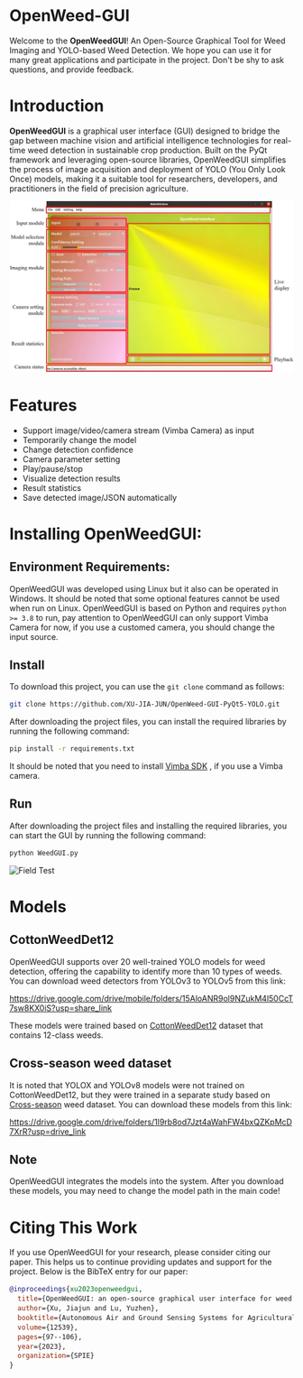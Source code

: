 # OpenWeed-GUI
Welcome to the **OpenWeedGUI**! An Open-Source Graphical Tool for Weed Imaging and YOLO-based Weed Detection. We hope you can use it for many great applications and participate in the project. Don't be shy to ask questions, and provide feedback.
# Introduction
**OpenWeedGUI** is a graphical user interface (GUI) designed to bridge the gap between machine vision and artificial intelligence technologies for real-time weed detection in sustainable crop production. Built on the PyQt framework and leveraging open-source libraries, OpenWeedGUI simplifies the process of image acquisition and deployment of YOLO (You Only Look Once) models, making it a suitable tool for researchers, developers, and practitioners in the field of precision agriculture.

![GUI Layout](./Pictures/GUILayout.jpg "GUI Layout")

# Features
- Support image/video/camera stream (Vimba Camera) as input
- Temporarily change the model
- Change detection confidence
- Camera parameter setting
- Play/pause/stop
- Visualize detection results
- Result statistics
- Save detected image/JSON automatically

# Installing OpenWeedGUI:

## Environment Requirements:
OpenWeedGUI was developed using Linux but it also can be operated in Windows. It should be noted that some optional features cannot be used when run on Linux. OpenWeedGUI is based on Python and requires `python >= 3.8` to run, pay attention to OpenWeedGUI can only support Vimba Camera for now, if you use a customed camera, you should change the input source. 

## Install
To download this project, you can use the `git clone` command as follows:

```bash
git clone https://github.com/XU-JIA-JUN/OpenWeed-GUI-PyQt5-YOLO.git
```
After downloading the project files, you can install the required libraries by running the following command:

```bash
pip install -r requirements.txt
```
It should be noted that you need to install [Vimba SDK](https://github.com/alliedvision/VimbaPython) , if you use a Vimba camera.

## Run

After downloading the project files and installing the required libraries, you can start the GUI by running the following command:

```bash
python WeedGUI.py
```
![Field Test](./Pictures/Test_video.gif "Field Test")


# Models

## CottonWeedDet12
OpenWeedGUI supports over 20 well-trained YOLO models for weed detection, offering the capability to identify more than 10 types of weeds. You can download weed detectors from YOLOv3 to YOLOv5 from this link:

https://drive.google.com/drive/mobile/folders/15AloANR9ol9NZukM4l50CcT7sw8KX0iS?usp=share_link

These models were trained based on [CottonWeedDet12](https://zenodo.org/records/7535814) dataset that contains 12-class weeds.

## Cross-season weed dataset 

It is noted that YOLOX and YOLOv8 models were not trained on CottonWeedDet12, but they were trained in a separate study based on [Cross-season](https://elibrary.asabe.org/abstract.asp?JID=5&AID=54499&CID=oma2023&T=1) weed dataset. You can download these models from this link:

https://drive.google.com/drive/folders/1l9rb8od7Jzt4aWahFW4bxQZKpMcD7XrR?usp=drive_link

## Note 
OpenWeedGUI integrates the models into the system. After you download these models, you may need to change the model path in the main code!


# Citing This Work

If you use OpenWeedGUI for your research, please consider citing our paper. This helps us to continue providing updates and support for the project. Below is the BibTeX entry for our paper:

```bibtex
@inproceedings{xu2023openweedgui,
  title={OpenWeedGUI: an open-source graphical user interface for weed imaging and detection},
  author={Xu, Jiajun and Lu, Yuzhen},
  booktitle={Autonomous Air and Ground Sensing Systems for Agricultural Optimization and Phenotyping VIII},
  volume={12539},
  pages={97--106},
  year={2023},
  organization={SPIE}
}
```






